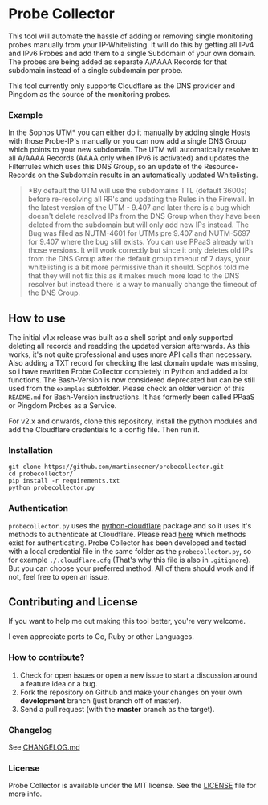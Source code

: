 # Probe Collector

This tool will automate the hassle of adding or removing single monitoring probes manually from your IP-Whitelisting.
It will do this by getting all IPv4 and IPv6 Probes and add them to a single Subdomain of your own domain. The probes are being added as separate A/AAAA Records for that subdomain instead of a single subdomain per probe.

This tool currently only supports Cloudflare as the DNS provider and Pingdom as the source of the monitoring probes.

### Example

In the Sophos UTM* you can either do it manually by adding single Hosts with those Probe-IP's manually or you can now add a single DNS Group which
points to your new subdomain. The UTM will automatically resolve to all A/AAAA Records (AAAA only when IPv6 is activated) and updates the Filterrules
which uses this DNS Group, so an update of the Resource-Records on the Subdomain results in an automatically updated Whitelisting.

> *By default the UTM will use the subdomains TTL (default 3600s) before re-resolving all RR's and updating the Rules in the Firewall. In the latest version
of the UTM - 9.407 and later there is a bug which doesn't delete resolved IPs from the DNS Group when they have been deleted from the subdomain but will only add
new IPs instead. The Bug was filed as NUTM-4601 for UTMs pre 9.407 and NUTM-5697 for 9.407 where the bug still exists. You can use PPaaS already with those versions.
It will work correctly but since it only deletes old IPs from the DNS Group after the default group timeout of 7 days, your whitelisting is a bit more permissive than it should. Sophos told me that they will not fix this as it makes much more load to the DNS resolver but instead there is a way to manually change the timeout of the DNS Group.

## How to use

The initial v1.x release was built as a shell script and only supported deleting all records and readding the updated version afterwards. As this works, it's not quite professional and uses more API calls than necessary. Also adding a TXT record for checking the last domain update was missing, so i have rewritten Probe Collector completely in Python and added a lot functions. The Bash-Version is now considered deprecated but can be still used from the `examples` subfolder. Please check an older version of this `README.md` for Bash-Version instructions. It has formerly been called PPaaS or Pingdom Probes as a Service.

For v2.x and onwards, clone this repository, install the python modules and add the Cloudflare credentials to a config file. Then run it.

### Installation

    git clone https://github.com/martinseener/probecollector.git
    cd probecollector/
    pip install -r requirements.txt
    python probecollector.py

### Authentication

`probecollector.py` uses the [python-cloudflare](https://github.com/cloudflare/python-cloudflare) package and so it uses it's methods to authenticate at Cloudflare. Please read [here](https://github.com/cloudflare/python-cloudflare#providing-cloudflare-username-and-api-key) which methods exist for authenticating. Probe Collector has been developed and tested with a local credential file in the same folder as the `probecollector.py`, so for example `./.cloudflare.cfg` (That's why this file is also in `.gitignore`). But you can choose your preferred method. All of them should work and if not, feel free to open an issue.

## Contributing and License

If you want to help me out making this tool better, you're very welcome.

I even appreciate ports to Go, Ruby or other Languages.

### How to contribute?

1. Check for open issues or open a new issue to start a discussion around a feature idea or a bug.
2. Fork the repository on Github and make your changes on your own **development** branch (just branch off of master).
3. Send a pull request (with the **master** branch as the target).

### Changelog

See [CHANGELOG.md](CHANGELOG.md)

### License

Probe Collector is available under the MIT license. See the [LICENSE](LICENSE) file for more info.